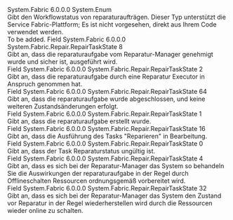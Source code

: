 <Type Name="RepairTaskState" FullName="System.Fabric.Repair.RepairTaskState">
  <TypeSignature Language="C#" Value="public enum RepairTaskState" />
  <TypeSignature Language="ILAsm" Value=".class public auto ansi sealed RepairTaskState extends System.Enum" />
  <TypeSignature Language="DocId" Value="T:System.Fabric.Repair.RepairTaskState" />
  <TypeSignature Language="VB.NET" Value="Public Enum RepairTaskState" />
  <TypeSignature Language="F#" Value="type RepairTaskState = " />
  <AssemblyInfo>
    <AssemblyName>System.Fabric</AssemblyName>
    <AssemblyVersion>6.0.0.0</AssemblyVersion>
  </AssemblyInfo>
  <Base>
    <BaseTypeName>System.Enum</BaseTypeName>
  </Base>
  <Docs>
    <summary>
      <para>Gibt den Workflowstatus von reparaturaufträgen.</para>
      <para>Dieser Typ unterstützt die Service Fabric-Plattform; Es ist nicht vorgesehen, direkt aus Ihrem Code verwendet werden.</para>
    </summary>
    <remarks>To be added.</remarks>
  </Docs>
  <Members>
    <Member MemberName="Approved">
      <MemberSignature Language="C#" Value="Approved" />
      <MemberSignature Language="ILAsm" Value=".field public static literal valuetype System.Fabric.Repair.RepairTaskState Approved = int32(8)" />
      <MemberSignature Language="DocId" Value="F:System.Fabric.Repair.RepairTaskState.Approved" />
      <MemberSignature Language="VB.NET" Value="Approved" />
      <MemberSignature Language="F#" Value="Approved = 8" Usage="System.Fabric.Repair.RepairTaskState.Approved" />
      <MemberType>Field</MemberType>
      <AssemblyInfo>
        <AssemblyName>System.Fabric</AssemblyName>
        <AssemblyVersion>6.0.0.0</AssemblyVersion>
      </AssemblyInfo>
      <ReturnValue>
        <ReturnType>System.Fabric.Repair.RepairTaskState</ReturnType>
      </ReturnValue>
      <MemberValue>8</MemberValue>
      <Docs>
        <summary>
          <para>Gibt an, dass die reparaturaufgabe vom Reparatur-Manager genehmigt wurde und sicher ist, ausgeführt wird.</para>
        </summary>
      </Docs>
    </Member>
    <Member MemberName="Claimed">
      <MemberSignature Language="C#" Value="Claimed" />
      <MemberSignature Language="ILAsm" Value=".field public static literal valuetype System.Fabric.Repair.RepairTaskState Claimed = int32(2)" />
      <MemberSignature Language="DocId" Value="F:System.Fabric.Repair.RepairTaskState.Claimed" />
      <MemberSignature Language="VB.NET" Value="Claimed" />
      <MemberSignature Language="F#" Value="Claimed = 2" Usage="System.Fabric.Repair.RepairTaskState.Claimed" />
      <MemberType>Field</MemberType>
      <AssemblyInfo>
        <AssemblyName>System.Fabric</AssemblyName>
        <AssemblyVersion>6.0.0.0</AssemblyVersion>
      </AssemblyInfo>
      <ReturnValue>
        <ReturnType>System.Fabric.Repair.RepairTaskState</ReturnType>
      </ReturnValue>
      <MemberValue>2</MemberValue>
      <Docs>
        <summary>
          <para>Gibt an, dass die reparaturaufgabe durch eine Reparatur Executor in Anspruch genommen hat.</para>
        </summary>
      </Docs>
    </Member>
    <Member MemberName="Completed">
      <MemberSignature Language="C#" Value="Completed" />
      <MemberSignature Language="ILAsm" Value=".field public static literal valuetype System.Fabric.Repair.RepairTaskState Completed = int32(64)" />
      <MemberSignature Language="DocId" Value="F:System.Fabric.Repair.RepairTaskState.Completed" />
      <MemberSignature Language="VB.NET" Value="Completed" />
      <MemberSignature Language="F#" Value="Completed = 64" Usage="System.Fabric.Repair.RepairTaskState.Completed" />
      <MemberType>Field</MemberType>
      <AssemblyInfo>
        <AssemblyName>System.Fabric</AssemblyName>
        <AssemblyVersion>6.0.0.0</AssemblyVersion>
      </AssemblyInfo>
      <ReturnValue>
        <ReturnType>System.Fabric.Repair.RepairTaskState</ReturnType>
      </ReturnValue>
      <MemberValue>64</MemberValue>
      <Docs>
        <summary>
          <para>Gibt an, dass die reparaturaufgabe wurde abgeschlossen, und keine weiteren Zustandsänderungen erfolgt.</para>
        </summary>
      </Docs>
    </Member>
    <Member MemberName="Created">
      <MemberSignature Language="C#" Value="Created" />
      <MemberSignature Language="ILAsm" Value=".field public static literal valuetype System.Fabric.Repair.RepairTaskState Created = int32(1)" />
      <MemberSignature Language="DocId" Value="F:System.Fabric.Repair.RepairTaskState.Created" />
      <MemberSignature Language="VB.NET" Value="Created" />
      <MemberSignature Language="F#" Value="Created = 1" Usage="System.Fabric.Repair.RepairTaskState.Created" />
      <MemberType>Field</MemberType>
      <AssemblyInfo>
        <AssemblyName>System.Fabric</AssemblyName>
        <AssemblyVersion>6.0.0.0</AssemblyVersion>
      </AssemblyInfo>
      <ReturnValue>
        <ReturnType>System.Fabric.Repair.RepairTaskState</ReturnType>
      </ReturnValue>
      <MemberValue>1</MemberValue>
      <Docs>
        <summary>
          <para>Gibt an, dass die reparaturaufgabe erstellt wurde.</para>
        </summary>
      </Docs>
    </Member>
    <Member MemberName="Executing">
      <MemberSignature Language="C#" Value="Executing" />
      <MemberSignature Language="ILAsm" Value=".field public static literal valuetype System.Fabric.Repair.RepairTaskState Executing = int32(16)" />
      <MemberSignature Language="DocId" Value="F:System.Fabric.Repair.RepairTaskState.Executing" />
      <MemberSignature Language="VB.NET" Value="Executing" />
      <MemberSignature Language="F#" Value="Executing = 16" Usage="System.Fabric.Repair.RepairTaskState.Executing" />
      <MemberType>Field</MemberType>
      <AssemblyInfo>
        <AssemblyName>System.Fabric</AssemblyName>
        <AssemblyVersion>6.0.0.0</AssemblyVersion>
      </AssemblyInfo>
      <ReturnValue>
        <ReturnType>System.Fabric.Repair.RepairTaskState</ReturnType>
      </ReturnValue>
      <MemberValue>16</MemberValue>
      <Docs>
        <summary>
          <para>Gibt an, dass die Ausführung des Tasks "Reparieren" in Bearbeitung.</para>
        </summary>
      </Docs>
    </Member>
    <Member MemberName="Invalid">
      <MemberSignature Language="C#" Value="Invalid" />
      <MemberSignature Language="ILAsm" Value=".field public static literal valuetype System.Fabric.Repair.RepairTaskState Invalid = int32(0)" />
      <MemberSignature Language="DocId" Value="F:System.Fabric.Repair.RepairTaskState.Invalid" />
      <MemberSignature Language="VB.NET" Value="Invalid" />
      <MemberSignature Language="F#" Value="Invalid = 0" Usage="System.Fabric.Repair.RepairTaskState.Invalid" />
      <MemberType>Field</MemberType>
      <AssemblyInfo>
        <AssemblyName>System.Fabric</AssemblyName>
        <AssemblyVersion>6.0.0.0</AssemblyVersion>
      </AssemblyInfo>
      <ReturnValue>
        <ReturnType>System.Fabric.Repair.RepairTaskState</ReturnType>
      </ReturnValue>
      <MemberValue>0</MemberValue>
      <Docs>
        <summary>
          <para>Gibt an, dass der Task Reparaturstatus ungültig ist.</para>
        </summary>
      </Docs>
    </Member>
    <Member MemberName="Preparing">
      <MemberSignature Language="C#" Value="Preparing" />
      <MemberSignature Language="ILAsm" Value=".field public static literal valuetype System.Fabric.Repair.RepairTaskState Preparing = int32(4)" />
      <MemberSignature Language="DocId" Value="F:System.Fabric.Repair.RepairTaskState.Preparing" />
      <MemberSignature Language="VB.NET" Value="Preparing" />
      <MemberSignature Language="F#" Value="Preparing = 4" Usage="System.Fabric.Repair.RepairTaskState.Preparing" />
      <MemberType>Field</MemberType>
      <AssemblyInfo>
        <AssemblyName>System.Fabric</AssemblyName>
        <AssemblyVersion>6.0.0.0</AssemblyVersion>
      </AssemblyInfo>
      <ReturnValue>
        <ReturnType>System.Fabric.Repair.RepairTaskState</ReturnType>
      </ReturnValue>
      <MemberValue>4</MemberValue>
      <Docs>
        <summary>
          <para>Gibt an, dass es sich bei der Reparatur-Manager das System so behandeln Sie die Auswirkungen der reparaturaufgabe in der Regel durch Offlineschalten Ressourcen ordnungsgemäß vorbereitet wird.</para>
        </summary>
      </Docs>
    </Member>
    <Member MemberName="Restoring">
      <MemberSignature Language="C#" Value="Restoring" />
      <MemberSignature Language="ILAsm" Value=".field public static literal valuetype System.Fabric.Repair.RepairTaskState Restoring = int32(32)" />
      <MemberSignature Language="DocId" Value="F:System.Fabric.Repair.RepairTaskState.Restoring" />
      <MemberSignature Language="VB.NET" Value="Restoring" />
      <MemberSignature Language="F#" Value="Restoring = 32" Usage="System.Fabric.Repair.RepairTaskState.Restoring" />
      <MemberType>Field</MemberType>
      <AssemblyInfo>
        <AssemblyName>System.Fabric</AssemblyName>
        <AssemblyVersion>6.0.0.0</AssemblyVersion>
      </AssemblyInfo>
      <ReturnValue>
        <ReturnType>System.Fabric.Repair.RepairTaskState</ReturnType>
      </ReturnValue>
      <MemberValue>32</MemberValue>
      <Docs>
        <summary>
          <para>Gibt an, dass es sich bei der Reparatur-Manager das System den Zustand vor Reparatur in der Regel wiederherstellen wird durch die Ressourcen wieder online zu schalten.</para>
        </summary>
      </Docs>
    </Member>
  </Members>
</Type>